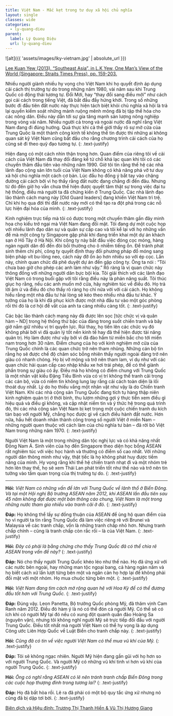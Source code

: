 ```yaml
---
title: Việt Nam - Mắc kẹt trong tư duy xã hội chủ nghĩa
layout: single
classes: wide
categories:
  - ly-quang-dieu
parent:
  label: Lý Quang Diệu
  url: ly-quang-dieu
---
```


![alt]({{ 'assets/images/lky-vietnam.jpg' | absolute_url }})
> <cite>
<a target="_blank" href="https://nghiencuuquocte.org/2014/01/14/ly-quang-dieu-ve-dna-va-vn/">
Lee Kuan Yew (2013). “Southeast Asia”, in L.K Yew, One Man’s View of the World (Singapore: Straits Times Press), pp. 159-203.
</a>

Nhiều người giành nhiều hy vọng cho Việt Nam khi họ quyết định áp dụng cải cách thị trường tự do trong những năm 1980, vài năm sau khi Trung Quốc có động thái tương tự. Đổi Mới, hay “thay đổi sang điều mới” như cách gọi cải cách trong tiếng Việt, đã bắt đầu đầy hứng khởi. Trong số những bước đi đầu tiên đất nước này thực hiện tách biệt khỏi chủ nghĩa xã hội là trả lại quyền kiểm soát những mảnh ruộng mênh mông đã bị tập thể hóa cho các nông dân. Điều này dẫn tới sự gia tăng mạnh sản lượng nông nghiệp trong vòng vài năm. Nhiều người cả trong và ngoài nước đã nghĩ rằng Việt Nam đang đi đúng hướng. Quả thực khi cả thế giới thấy rõ sự mở cửa của Trung Quôc là một thành công kinh tế không thể tin được thì những ai không quan sát kỹ Việt Nam cũng bắt đầu cho rằng chương trình cải cách của họ cũng sẽ đi theo quỹ đạo tương tự.
{: .text-justify}

Hiện đang có một cách nhìn thận trọng hơn. Quan điểm của riêng tôi về cải cách của Việt Nam đã thay đổi đáng kể từ chỗ khá lạc quan khi tôi có các chuyến thăm đầu tiên vào những năm 1990. Giờ tôi tin rằng thế hệ các nhà lãnh đạo cộng sản lớn tuổi của Việt Nam không có khả năng phá vỡ tư duy xã hội chủ nghĩa một cách cơ bản. Lúc đầu họ đồng ý bắt tay vào chặng đường cải cách bởi vì họ thấy rằng đất nước đang chẳng đi đến đâu. Nhưng từ đó đến giờ họ vẫn chưa thể hiện được quyết tâm thật sự trong việc đại tu hệ thống, điều mà người ta đã chứng kiến ở Trung Quốc. Các nhà lãnh đạo lão thành cách mạng này [Old Guard leaders] đang khiến Việt Nam trì trệ. Chỉ khi họ qua đời thì đất nước này mới có thể tạo ra đột phá trong các nỗ lực hiện đại hóa của mình.
{: .text-justify}

Kinh nghiệm trực tiếp mà tôi có được trong một chuyến thăm gần đây minh họa cho kiểu trở ngại mà Việt Nam đang đối mặt. Tôi đang dự một cuộc họp với nhiều lãnh đạo dân sự và quân sự cấp cao và tôi kể lại với họ những vấn đề mà một công ty Singapore gặp phải khi đang triển khai một dự án khách sạn ở Hồ Tây ở Hà Nội. Khi công ty này bắt đầu việc đóng cọc móng, hàng ngàn người dân đổ đến đòi bồi thường cho ô nhiễm tiếng ồn. Để tránh phát sinh thêm chi phí, công ty quyết định thay đổi phương pháp đổ móng sang biện pháp vít bu-lông neo, cách này đỡ ồn ào hơn nhiều so với ép cọc. Lần này, chính quan chức đã phê duyệt dự án đến gặp công ty. Ông ta nói : “Tôi chưa bao giờ cho phép các anh làm như vậy.” Rõ ràng là vị quan chức này thông đồng với những người dân bực bội kia. Tôi giải thích với các lãnh đạo Việt Nam có trong buổi gặp với tôi rằng điều này là phản năng suất. Tôi thúc giục họ rằng, nếu các anh muốn mở cửa, hãy nghiêm túc về điều đó. Họ trả lời ậm ừ và điều đó cho thấy rõ ràng họ chỉ nửa vời với cải cách. Họ không hiểu rằng một nhà đầu tư hài lòng sẽ kéo theo nhiều nhà đầu tư khác. Ý tưởng của họ là khi đã phục kích được một nhà đầu tư vào một góc phòng rồi thì đó là cơ hội để vắt của anh ta càng nhiều càng tốt.
{: .text-justify}

Các bậc lão thành cách mạng này đã được lên sọc [tức chức vị và quân hàm – ND] trong hệ thống thứ bậc của đảng trong suốt chiến tranh và bây giờ nắm giữ nhiều vị trí quyền lực. Rủi thay, họ tiến lên các chức vụ đó không phải bởi vì đã quản lý tốt nền kinh tế hay đã thể hiện được tài năng quản trị. Họ làm được như vậy bởi vì đã đào hầm từ miền bắc cho tới miền nam trong hơn 30 năm. Điểm chung của họ với kinh nghiệm mở cửa của Trung Quốc chính là các quan chức trở nên tham nhũng. Những cán bộ tin rằng họ sẽ được chế độ chăm sóc bỗng nhiên thấy người ngoài đảng trở nên giàu có nhanh chóng. Họ bị vỡ mộng và trở nên tham lam, ví dụ như với các quan chức hải quan cấp cao nhập khẩu xe hơi trái phép, để có thể giành phần trong sự giàu có ấy. Điều mà họ không có điểm chung với Trung Quốc là một nhân vật kiểu Đặng Tiểu Bình vừa có vị trí không thể tranh cãi trong các cán bộ, vừa có niềm tin không lung lay rằng cải cách toàn diện là lối thoát duy nhất. Lý do họ thiếu vắng một nhân vật như vậy là do Chiến tranh Việt Nam. Khi các nhà cộng sản Trung Quốc đang tích tụ hàng thập niên kinh nghiệm quản trị ở thời bình, thu lượm những gợi ý thực tiễn xem điều gì hiệu quả và điều gì không, và cập nhật niềm tin và ý thức hệ trong quá trình đó, thì các nhà cộng sản Việt Nam bị kẹt trong một cuộc chiến tranh du kích tàn bạo với người Mỹ, chẳng học được gì về cách điều hành đất nước. Hơn nữa, hầu hết doanh nhân thành công trong số người Việt ở miền Nam – những người quen thuộc với cách làm của chủ nghĩa tư bản – đã rời bỏ Việt Nam trong những năm 1970.
{: .text-justify}

Người Việt Nam là một trong những dân tộc nghị lực và có khả năng nhất Đông Nam Á. Sinh viên của họ đến Singapore theo diện học bổng ASEAN rất nghiêm túc với việc học hành và thường có điểm số cao nhất. Với những người dân thông minh như vậy, thật tiếc là họ không phát huy được tiềm năng của mình. Hy vọng rằng khi thế hệ chiến tranh nhạt đi và một nhóm trẻ hơn lên thay thế, họ sẽ xem Thái Lan phát triển tốt như thế nào và trở nên tin tưởng vào tầm quan trọng của thị trường tự do.
{: .text-justify}

---

**Hỏi:** *Việt Nam có những vấn đề lớn với Trung Quốc về lãnh thổ ở Biển Đông. Và tại một Hội nghị Bộ trưởng ASEAN năm 2012, khi ASEAN lần đầu tiên sau 45 năm không đạt được một bản thông cáo chung, Việt Nam là một trong những nước tham gia nhiều vào tranh cãi ở đó.*
{: .text-justify}

**Đáp:** Họ không thể lấy sự đồng thuận của ASEAN để ủng hộ quan điểm của họ vì người ta tin rằng Trung Quốc đã làm việc riêng rẽ với Brunei và Malaysia về các tranh chấp, vốn là những tranh chấp nhỏ hơn. Nhưng tranh chấp chính – cũng là tranh chấp còn rắc rối – là của Việt Nam.
{: .text-justify}

**Hỏi:** *Đây có phải là bằng chứng cho thấy Trung Quốc đã có thể chia rẽ ASEAN trong vấn đề này?*
{: .text-justify}

**Đáp:** Nó cho thấy người Trung Quốc khéo léo như thế nào. Họ đã ứng xử với các nước bên ngoài, hay những man tộc ngoại bang, cả hàng ngàn năm và họ biết cách xử lần lượt từng bên một và ngăn cản họ hợp lại để không phải đối mặt với một nhóm. Họ mua chuộc từng bên một.
{: .text-justify}

**Hỏi:** *Việt Nam đang tìm cách mở rộng quan hệ với Hoa Kỳ để có thể đương đầu tốt hơn với Trung Quốc.*
{: .text-justify}

**Đáp:** Đúng vậy. Leon Panetta, Bộ trưởng Quốc phòng Mỹ, đã thăm vịnh Cam Ranh năm 2012. Điều đó hàm ý là nó có thể đón cả người Mỹ. Có thể sẽ có ích khi có người Mỹ tại đó nếu có xung đột quanh quần đảo Hoàng Sa (nguyên văn), nhưng tôi không nghĩ người Mỹ sẽ trực tiếp đối đầu với người Trung Quốc. Điều tốt nhất mà người Việt Nam có thể hy vọng là áp dụng Công ước Liên Hợp Quốc về Luật Biển cho tranh chấp này.
{: .text-justify}

**Hỏi:** *Cũng đã có tin về việc người Việt Nam có thể mua vũ khí của Mỹ.*
{: .text-justify}

**Đáp:** Tôi sẽ không ngạc nhiên. Người Mỹ hiện đang gần gũi với họ hơn so với người Trung Quốc. Và người Mỹ có những vũ khí tinh vi hơn vũ khí của người Trung Quốc.
{: .text-justify}

**Hỏi:** *Ông có nghĩ rằng ASEAN có lẽ nên tránh tranh chấp Biển Đông trong các cuộc họp thượng đỉnh trong tương lai?*
{: .text-justify}

**Đáp:** Họ đã bất hòa rồi. Lẽ ra đã phải có một bộ quy tắc ứng xử nhưng nó cũng đã bị dập tơi bời.
{: .text-justify}

> <cite>
<a target="_blank" href="https://nghiencuuquocte.org/2014/01/14/ly-quang-dieu-ve-dna-va-vn/">
Biên dịch và Hiệu đính: Trương Thị Thanh Hiền & Vũ Thị Hương Giang
</a>
</cite>